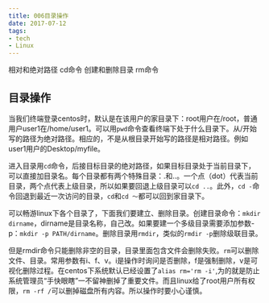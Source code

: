 ```yaml
---
title: 006目录操作
date: 2017-07-12
tags:
- tech
- Linux
---
```


相对和绝对路径
cd命令
创建和删除目录
rm命令

<!--more-->

## 目录操作

当我们终端登录centos时，默认是在该用户的家目录下：root用户在/root，普通用户user1在/home/user1。可以用`pwd`命令查看终端下处于什么目录下。从/开始写的路径为绝对路径。相应的，不是从根目录开始写的路径是相对路径。例如user1用户的Desktop/myfile。

进入目录用`cd`命令，后接目标目录的绝对路径，如果目标目录处于当前目录下，可以直接加目录名。每个目录都有两个特殊目录：.和..。一个点（dot）代表当前目录，两个点代表上级目录，所以如果要回退上级目录可以`cd ..`。此外，`cd -`命令回退到最近一次访问的目录，`cd`和`cd ～`都可以回到家目录下。

可以畅游linux下各个目录了，下面我们要建立、删除目录。创建目录命令：`mkdir dirname`，dirname是目录名称，自己改。如果要建一个多级目录需要添加参数-p：`mkdir -p PATH/dirname`。删除目录用`rmdir`，类似的`rmdir -p`删除级联目录。

但是rmdir命令只能删除非空的目录，目录里面包含文件会删除失败。`rm`可以删除文件、目录。常用参数有i、f、v。i是操作时询问是否删除，f是强制删除，v是可视化删除过程。在centos下系统默认已经设置了`alias rm='rm -i'`,为的就是防止系统管理员“手快眼瞎”一不留神删掉了重要文件。而且linux给了root用户所有权限，`rm -rf /`可以删掉磁盘所有内容。所以操作时要小心谨慎。

